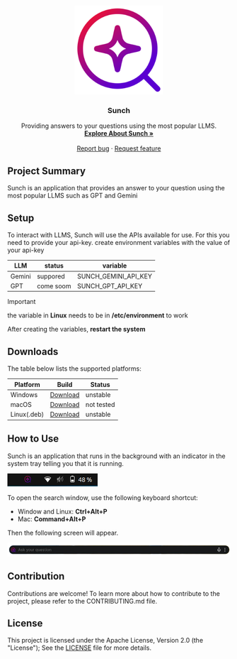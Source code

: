 <p align="center">
  <img src="public/icon.png" alt="Image" width="200" height="200">
</p>

<h3 align="center">Sunch</h3>

<p align="center">
    Providing answers to your questions using the most popular LLMS.
  <br>
  <a href="#how-to-use"><strong>Explore About Sunch »</strong></a>
  <br>
  <br>
  <a href="#">Report bug</a>
  ·
  <a href="#">Request feature</a>
</p>

## Project Summary

Sunch is an application that provides an answer to your question using the most popular LLMS such as GPT and Gemini

## Setup

To interact with LLMS, Sunch will use the APIs available for use. For this you need to provide your api-key. create environment variables with the value of your api-key

| LLM           | status       | variable             
| --------------| -------------|---------------------
| Gemini        | suppored     | SUNCH_GEMINI_API_KEY
| GPT           | come soom    | SUNCH_GPT_API_KEY

> [!IMPORTANT]
> the variable in **Linux** needs to be in **/etc/environment** to work

After creating the variables, **restart the system**

## Downloads

The table below lists the supported platforms:

| Platform      | Build         | Status |
| --------------| ------------- |--------
| Windows       | [Download](#) | unstable
| macOS         | [Download](#) | not tested
| Linux(.deb)   | [Download](#) | unstable

## How to Use

Sunch is an application that runs in the background with an indicator in the system tray telling you that it is running.

![Sunch tray](docs/images/sunch-app-tray.png)

To open the search window, use the following keyboard shortcut:

- Window and Linux: **Ctrl+Alt+P**
- Mac: **Command+Alt+P**

Then the following screen will appear.

![Sunch Window](docs/images/sunch-app-windon.png)


## Contribution

Contributions are welcome! To learn more about how to contribute to the project, please refer to the CONTRIBUTING.md file.

## License

This project is licensed under the Apache License, Version 2.0 (the "License"); See the [LICENSE](LICENSE) file for more details.
